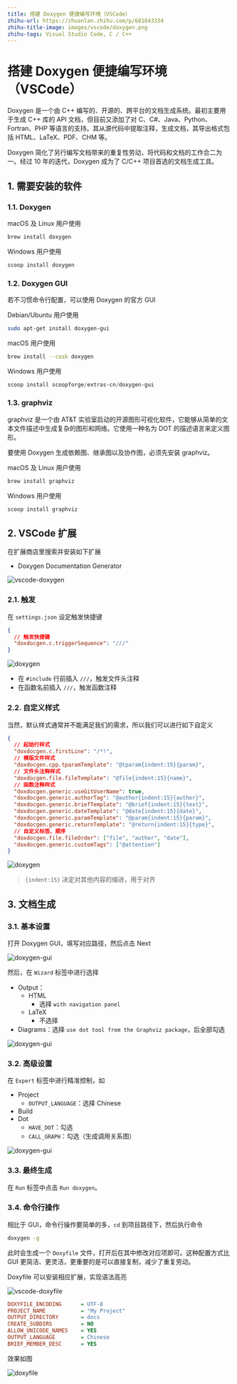 ```yaml
---
title: 搭建 Doxygen 便捷编写环境（VSCode）
zhihu-url: https://zhuanlan.zhihu.com/p/681843334
zhihu-title-image: images/vscode/doxygen.png
zhihu-tags: Visual Studio Code, C / C++
---
```


# 搭建 Doxygen 便捷编写环境（VSCode）

Doxygen 是一个由 C++ 编写的、开源的、跨平台的文档生成系统。最初主要用于生成 C++ 库的 API 文档，但目前又添加了对 C、C#、Java、Python、Fortran、PHP 等语言的支持。其从源代码中提取注释，生成文档，其导出格式包括 HTML、LaTeX、PDF、CHM 等。

Doxygen 简化了另行编写文档带来的重复性劳动，将代码和文档的工作合二为一。经过 10 年的迭代，Doxygen 成为了 C/C++ 项目首选的文档生成工具。

## 1. 需要安装的软件

### 1.1. Doxygen

macOS 及 Linux 用户使用

```bash
brew install doxygen
```

Windows 用户使用

```powershell
scoop install doxygen
```

### 1.2. Doxygen GUI

若不习惯命令行配置，可以使用 Doxygen 的官方 GUI

Debian/Ubuntu 用户使用

```bash
sudo apt-get install doxygen-gui
```

macOS 用户使用

```bash
brew install --cask doxygen
```

Windows 用户使用

```powershell
scoop install scoopforge/extras-cn/doxygen-gui
```

### 1.3. graphviz

graphviz 是一个由 AT&T 实验室启动的开源图形可视化软件，它能够从简单的文本文件描述中生成复杂的图形和网络。它使用一种名为 DOT 的描述语言来定义图形。

要使用 Doxygen 生成依赖图、继承图以及协作图，必须先安装 graphviz。

macOS 及 Linux 用户使用

```bash
brew install graphviz
```

Windows 用户使用

```powershell
scoop install graphviz
```

## 2. VSCode 扩展

在扩展商店里搜索并安装如下扩展

- Doxygen Documentation Generator

![vscode-doxygen](images/vscode/vscode-doxygen.png)

### 2.1. 触发

在 `settings.json` 设定触发快捷键

```json
{
  // 触发快捷键
  "doxdocgen.c.triggerSequence": "///"
}
```

![doxygen](images/vscode/doxygen.png)

- 在 `#include` 行前插入 `///`，触发文件头注释
- 在函数名前插入 `///`，触发函数注释

### 2.2. 自定义样式

当然，默认样式通常并不能满足我们的需求，所以我们可以进行如下自定义

```json
{
  // 起始行样式
  "doxdocgen.c.firstLine": "/*!",
  // 模版文件样式
  "doxdocgen.cpp.tparamTemplate": "@tparam{indent:15}{param}",
  // 文件头注释样式
  "doxdocgen.file.fileTemplate": "@file{indent:15}{name}",
  // 函数注释样式
  "doxdocgen.generic.useGitUserName": true,
  "doxdocgen.generic.authorTag": "@author{indent:15}{author}",
  "doxdocgen.generic.briefTemplate": "@brief{indent:15}{text}",
  "doxdocgen.generic.dateTemplate": "@date{indent:15}{date}",
  "doxdocgen.generic.paramTemplate": "@param{indent:15}{param}",
  "doxdocgen.generic.returnTemplate": "@return{indent:15}{type}",
  // 自定义标签、顺序
  "doxdocgen.file.fileOrder": ["file", "author", "date"],
  "doxdocgen.generic.customTags": ["@attention"]
}
```

![doxygen](images/vscode/doxygen2.png)

> `{indent:15}` 决定对其他内容的缩进，用于对齐

## 3. 文档生成

### 3.1. 基本设置

打开 Doxygen GUI，填写对应路径，然后点击 Next

![doxygen-gui](images/vscode/doxygen-gui.png)

然后，在 `Wizard` 标签中进行选择

- Output：
  - HTML
    - 选择 `with navigation panel`
  - LaTeX
    - 不选择
- Diagrams：选择 `use dot tool from the Graphviz package`，后全部勾选

![doxygen-gui](images/vscode/doxygen-gui2.png)

### 3.2. 高级设置

在 `Expert` 标签中进行精准控制，如

- Project
  - `OUTPUT_LANGUAGE`：选择 Chinese
- Build
- Dot
  - `HAVE_DOT`：勾选
  - `CALL_GRAPH`：勾选（生成调用关系图）

![doxygen-gui](images/vscode/doxygen-gui3.png)

### 3.3. 最终生成

在 `Run` 标签中点击 `Run doxygen`。

### 3.4. 命令行操作

相比于 GUI，命令行操作要简单的多，`cd` 到项目路径下，然后执行命令

```bash
doxygen -g
```

此时会生成一个 `Doxyfile` 文件，打开后在其中修改对应项即可。这种配置方式比 GUI 更简洁、更灵活，更重要的是可以直接复制，减少了重复劳动。

Doxyfile 可以安装相应扩展，实现语法高亮

![vscode-doxyfile](images/vscode/vscode-doxyfile.png)

```ini
DOXYFILE_ENCODING      = UTF-8
PROJECT_NAME           = "My Project"
OUTPUT_DIRECTORY       = docs
CREATE_SUBDIRS         = NO
ALLOW_UNICODE_NAMES    = YES
OUTPUT_LANGUAGE        = Chinese
BRIEF_MEMBER_DESC      = YES
```

效果如图

![doxyfile](images/vscode/doxyfile.png)
